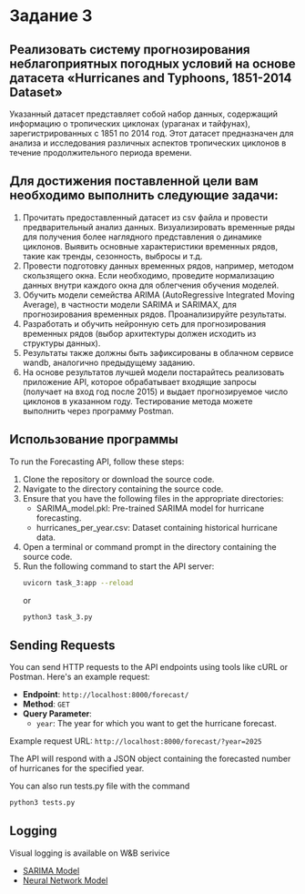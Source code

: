 # Задание 3

## Реализовать систему прогнозирования неблагоприятных погодных условий на основе датасета «Hurricanes and Typhoons, 1851-2014 Dataset»
 
Указанный датасет представляет собой набор данных, содержащий информацию о тропических циклонах (ураганах и тайфунах), зарегистрированных с 1851 по 2014 год. Этот датасет предназначен для анализа и исследования различных аспектов тропических циклонов в течение продолжительного периода времени.

## Для достижения поставленной цели вам необходимо выполнить следующие задачи:

1.	Прочитать предоставленный датасет из csv файла и провести предварительный анализ данных. Визуализировать временные ряды для получения более наглядного представления о динамике циклонов. Выявить основные характеристики временных рядов, такие как тренды, сезонность, выбросы и т.д.
2.	Провести подготовку данных временных рядов, например, методом скользящего окна. Если необходимо, проведите нормализацию данных внутри каждого окна для облегчения обучения моделей.
3.	Обучить модели семейства ARIMA (AutoRegressive Integrated Moving Average), в частности модели SARIMA и SARIMAX, для прогнозирования временных рядов. Проанализируйте результаты.
4.	Разработать и обучить нейронную сеть для прогнозирования временных рядов (выбор архитектуры должен исходить из структуры данных).
5.	Результаты также должны быть зафиксированы в облачном сервисе wandb, аналогично предыдущему заданию.
6.	На основе результатов лучшей модели постарайтесь реализовать приложение API, которое обрабатывает входящие запросы (получает на вход год после 2015) и выдает прогнозируемое число циклонов в указанном году. Тестирование метода можете выполнить через программу Postman.

## Использование программы

To run the Forecasting API, follow these steps:

1. Clone the repository or download the source code.
2. Navigate to the directory containing the source code.
3. Ensure that you have the following files in the appropriate directories:
    - SARIMA_model.pkl: Pre-trained SARIMA model for hurricane forecasting.
    - hurricanes_per_year.csv: Dataset containing historical hurricane data.
4. Open a terminal or command prompt in the directory containing the source code.
5. Run the following command to start the API server:
    ```bash
    uvicorn task_3:app --reload
    ```
    or
    ```bash
    python3 task_3.py
    ```

## Sending Requests
You can send HTTP requests to the API endpoints using tools like cURL or Postman. Here's an example request:

- **Endpoint**: `http://localhost:8000/forecast/`
- **Method**: `GET`
- **Query Parameter**:
    - `year`: The year for which you want to get the hurricane forecast.

Example request URL: `http://localhost:8000/forecast/?year=2025`

The API will respond with a JSON object containing the forecasted number of hurricanes for the specified year.

You can also run tests.py file with the command
```bash
python3 tests.py
```

## Logging

Visual logging is available on W&B serivice
- [SARIMA Model](https://wandb.ai/pnntly/task_3?workspace=user-pan_ae)
- [Neural Network Model](https://wandb.ai/pnntly/task_3_RNN?workspace=user-pan_ae)
